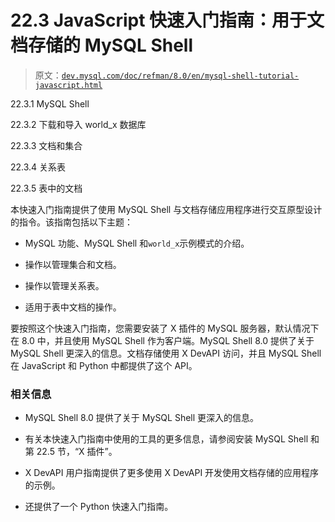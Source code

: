 # 22.3 JavaScript 快速入门指南：用于文档存储的 MySQL Shell

> 原文：[`dev.mysql.com/doc/refman/8.0/en/mysql-shell-tutorial-javascript.html`](https://dev.mysql.com/doc/refman/8.0/en/mysql-shell-tutorial-javascript.html)

22.3.1 MySQL Shell

22.3.2 下载和导入 world_x 数据库

22.3.3 文档和集合

22.3.4 关系表

22.3.5 表中的文档

本快速入门指南提供了使用 MySQL Shell 与文档存储应用程序进行交互原型设计的指令。该指南包括以下主题：

+   MySQL 功能、MySQL Shell 和`world_x`示例模式的介绍。

+   操作以管理集合和文档。

+   操作以管理关系表。

+   适用于表中文档的操作。

要按照这个快速入门指南，您需要安装了 X 插件的 MySQL 服务器，默认情况下在 8.0 中，并且使用 MySQL Shell 作为客户端。MySQL Shell 8.0 提供了关于 MySQL Shell 更深入的信息。文档存储使用 X DevAPI 访问，并且 MySQL Shell 在 JavaScript 和 Python 中都提供了这个 API。

### 相关信息

+   MySQL Shell 8.0 提供了关于 MySQL Shell 更深入的信息。

+   有关本快速入门指南中使用的工具的更多信息，请参阅安装 MySQL Shell 和第 22.5 节，“X 插件”。

+   X DevAPI 用户指南提供了更多使用 X DevAPI 开发使用文档存储的应用程序的示例。

+   还提供了一个 Python 快速入门指南。
